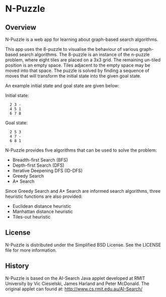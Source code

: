 N-Puzzle
========

Overview
--------

N-Puzzle is a web app for learning about graph-based search algorithms.

This app uses the 8-puzzle to visualise the behaviour of various graph-based search algorithms. The 8-puzzle is an instance of the n-puzzle problem, where eight tiles are placed on a 3x3 grid. The remaining un-tiled position is an empty space. Tiles adjacent to the empty space may be moved into that space. The puzzle is solved by finding a sequence of moves that will transform the initial state into the given goal state.

An example initial state and goal state are given below:

Initial state:

      2 3 -
      4 5 1
      6 7 8

Goal state:

      2 5 3
      4 7 -
      6 8 1

N-Puzzle provides five algorithms that can be used to solve the problem:

- Breadth-first Search (BFS)
- Depth-first Search (DFS)
- Iterative Deepening DFS (ID-DFS)
- Greedy Search
- A* Search

Since Greedy Search and A* Search are informed search algorithms, three
heuristic functions are also provided:

 - Euclidean distance heuristic
 - Manhattan distance heuristic
 - Tiles-out heuristic

License
-------

N-Puzzle is distributed under the Simplified BSD License. See the LICENSE file for more information.

History
-------

N-Puzzle is based on the AI-Search Java applet developed at RMIT University by Vic Ciesielski, James Harland and Peter McDonald. The original applet can found at: http://www.cs.rmit.edu.au/AI-Search/
